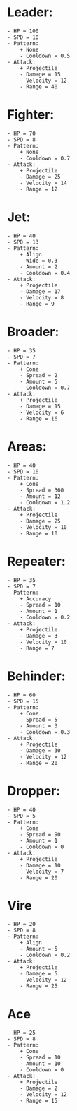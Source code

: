 # Leader:
	- HP = 100
	- SPD = 10
	- Pattern:
		+ None
		- Cooldown = 0.5
	- Attack:
		+ Projectile
		- Damage = 15
		- Velocity = 12
		- Range = 40
		
# Fighter:
	- HP = 70
	- SPD = 8
	- Pattern:
		+ None
		- Cooldown = 0.7
	- Attack:
		+ Projectile
		- Damage = 25
		- Velocity = 14
		- Range = 12

# Jet:
	- HP = 40
	- SPD = 13
	- Pattern:
		+ Align
		- Wide = 0.3
		- Amount = 2
		- Cooldown = 0.4
	- Attack:
		+ Projectile
		- Damage = 17
		- Velocity = 8
		- Range = 9

# Broader:
	- HP = 35
	- SPD = 7
	- Pattern:
		+ Cone
		- Spread = 2
		- Amount = 5
		- Cooldown = 0.7
	- Attack:
		+ Projectile
		- Damage = 15
		- Velocity = 6
		- Range = 16

# Areas:
	- HP = 40
	- SPD = 10
	- Pattern:
		+ Cone
		- Spread = 360
		- Amount = 12
		- Cooldown = 1.2
	- Attack:
		+ Projectile
		- Damage = 25
		- Velocity = 10
		- Range = 10

# Repeater:
	- HP = 35
	- SPD = 7
	- Pattern:
		+ Accuracy
		- Spread = 10
		- Amount = 1
		- Cooldown = 0.2
	- Attack:
		+ Projectile
		- Damage = 3
		- Velocity = 10
		- Range = 7

# Behinder:
	- HP = 60
	- SPD = 15
	- Pattern:
		+ Cone
		- Spread = 5
		- Amount = 3
		- Cooldown = 0.3
	- Attack:
		+ Projectile
		- Damage = 30
		- Velocity = 12
		- Range = 20

# Dropper:
	- HP = 40
	- SPD = 5
	- Pattern:
		+ Cone
		- Spread = 90
		- Amount = 1
		- Cooldown = 0
	- Attack:
		+ Projectile
		- Damage = 10
		- Velocity = 7
		- Range = 20

# Vire
	- HP = 20
	- SPD = 8
	- Pattern:
		+ Align
		- Amount = 5
		- Cooldown = 0.2
	- Attack:
		+ Projectile
		- Damage = 5
		- Velocity = 12
		- Range = 25

# Ace
	- HP = 25
	- SPD = 8
	- Pattern:
		+ Cone
		- Spread = 10
		- Amount = 10
		- Cooldown = 0
	- Attack:
		+ Projectile
		- Damage = 2
		- Velocity = 12
		- Range = 15

